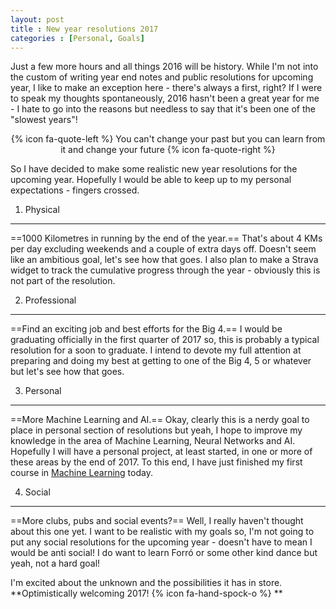 ```yaml
---
layout: post
title : New year resolutions 2017
categories : [Personal, Goals]
---
```


Just a few more hours and all things 2016 will be history. While I'm not into the custom of writing year end notes and public resolutions for upcoming year, I like to make an exception here - there's always a first, right? If I were to speak my thoughts spontaneously, 2016 hasn't been a great year for me - I hate to go into the reasons but needless to say that it's been one of the "slowest years"!

<center>{% icon fa-quote-left %} You can't change your past but you can learn from it and change your future {% icon fa-quote-right %}</center>

So I have decided to make some realistic new year resolutions for the upcoming year. Hopefully I would be able to keep up to my personal expectations - fingers crossed.

1. Physical
---------------
==1000 Kilometres in running by the end of the year.== 
That's about 4 KMs per day excluding weekends and a couple of extra days off. Doesn't seem like an ambitious goal, let's see how that goes. I also plan to make a Strava widget to track the cumulative progress through the year - obviously this is not part of the resolution.

2. Professional
---------------
==Find an exciting job and best efforts for the Big 4.==
I would be graduating officially in the first quarter of 2017 so, this is probably a typical resolution for a soon to graduate. I intend to devote my full attention at preparing and doing my best at getting to one of the Big 4, 5 or whatever but let's see how that goes.

3. Personal
-----------------
==More Machine Learning and AI.==
Okay, clearly this is a nerdy goal to place in personal section of resolutions but yeah, I hope to improve my knowledge in the area of Machine Learning, Neural Networks and AI. Hopefully I will have a personal project, at least started, in one or more of these areas by the end of 2017. To this end, I have just finished my first course in [Machine Learning](ml-certi) today.

4. Social
-----------------
==More clubs, pubs and social events?==
Well, I really haven't thought about this one yet. I want to be realistic with my goals so, I'm not going to put any social resolutions for the upcoming year - doesn't have to mean I would be anti social! I do want to learn Forró or some other kind dance but yeah, not a hard goal!

I'm excited about the unknown and the possibilities it has in store. **Optimistically welcoming 2017! {% icon fa-hand-spock-o %} **

[ml-ceti]: https://www.coursera.org/account/accomplishments/records/4WVF3KTLMBYJ